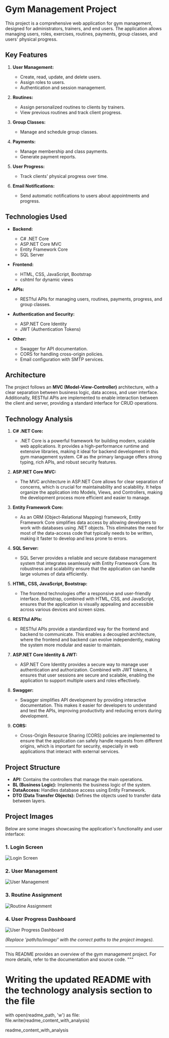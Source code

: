 # Gym Management Project

This project is a comprehensive web application for gym management, designed for administrators, trainers, and end users. The application allows managing users, roles, exercises, routines, payments, group classes, and users' physical progress.

## Key Features

1. **User Management:**
   - Create, read, update, and delete users.
   - Assign roles to users.
   - Authentication and session management.

2. **Routines:**
   - Assign personalized routines to clients by trainers.
   - View previous routines and track client progress.

3. **Group Classes:**
   - Manage and schedule group classes.

4. **Payments:**
   - Manage membership and class payments.
   - Generate payment reports.

5. **User Progress:**
   - Track clients' physical progress over time.

6. **Email Notifications:**
   - Send automatic notifications to users about appointments and progress.

## Technologies Used

- **Backend:**
  - C# .NET Core
  - ASP.NET Core MVC
  - Entity Framework Core
  - SQL Server

- **Frontend:**
  - HTML, CSS, JavaScript, Bootstrap
  - cshtml for dynamic views

- **APIs:**
  - RESTful APIs for managing users, routines, payments, progress, and group classes.

- **Authentication and Security:**
  - ASP.NET Core Identity
  - JWT (Authentication Tokens)

- **Other:**
  - Swagger for API documentation.
  - CORS for handling cross-origin policies.
  - Email configuration with SMTP services.

## Architecture

The project follows an **MVC (Model-View-Controller)** architecture, with a clear separation between business logic, data access, and user interface. Additionally, RESTful APIs are implemented to enable interaction between the client and server, providing a standard interface for CRUD operations.

## Technology Analysis

1. **C# .NET Core:**
   - .NET Core is a powerful framework for building modern, scalable web applications. It provides a high-performance runtime and extensive libraries, making it ideal for backend development in this gym management system. C# as the primary language offers strong typing, rich APIs, and robust security features.

2. **ASP.NET Core MVC:**
   - The MVC architecture in ASP.NET Core allows for clear separation of concerns, which is crucial for maintainability and scalability. It helps organize the application into Models, Views, and Controllers, making the development process more efficient and easier to manage.

3. **Entity Framework Core:**
   - As an ORM (Object-Relational Mapping) framework, Entity Framework Core simplifies data access by allowing developers to work with databases using .NET objects. This eliminates the need for most of the data-access code that typically needs to be written, making it faster to develop and less prone to errors.

4. **SQL Server:**
   - SQL Server provides a reliable and secure database management system that integrates seamlessly with Entity Framework Core. Its robustness and scalability ensure that the application can handle large volumes of data efficiently.

5. **HTML, CSS, JavaScript, Bootstrap:**
   - The frontend technologies offer a responsive and user-friendly interface. Bootstrap, combined with HTML, CSS, and JavaScript, ensures that the application is visually appealing and accessible across various devices and screen sizes.

6. **RESTful APIs:**
   - RESTful APIs provide a standardized way for the frontend and backend to communicate. This enables a decoupled architecture, where the frontend and backend can evolve independently, making the system more modular and easier to maintain.

7. **ASP.NET Core Identity & JWT:**
   - ASP.NET Core Identity provides a secure way to manage user authentication and authorization. Combined with JWT tokens, it ensures that user sessions are secure and scalable, enabling the application to support multiple users and roles effectively.

8. **Swagger:**
   - Swagger simplifies API development by providing interactive documentation. This makes it easier for developers to understand and test the APIs, improving productivity and reducing errors during development.

9. **CORS:**
   - Cross-Origin Resource Sharing (CORS) policies are implemented to ensure that the application can safely handle requests from different origins, which is important for security, especially in web applications that interact with external services.

## Project Structure

- **API:** Contains the controllers that manage the main operations.
- **BL (Business Logic):** Implements the business logic of the system.
- **DataAccess:** Handles database access using Entity Framework.
- **DTO (Data Transfer Objects):** Defines the objects used to transfer data between layers.

## Project Images

Below are some images showcasing the application's functionality and user interface:

### 1. Login Screen
![Login Screen](path/to/image/login.png)

### 2. User Management
![User Management](path/to/image/users.png)

### 3. Routine Assignment
![Routine Assignment](path/to/image/routines.png)

### 4. User Progress Dashboard
![User Progress Dashboard](path/to/image/progress.png)

_(Replace 'path/to/image/' with the correct paths to the project images)._

---

This README provides an overview of the gym management project. For more details, refer to the documentation and source code.
"""

# Writing the updated README with the technology analysis section to the file
with open(readme_path, 'w') as file:
    file.write(readme_content_with_analysis)

readme_content_with_analysis
